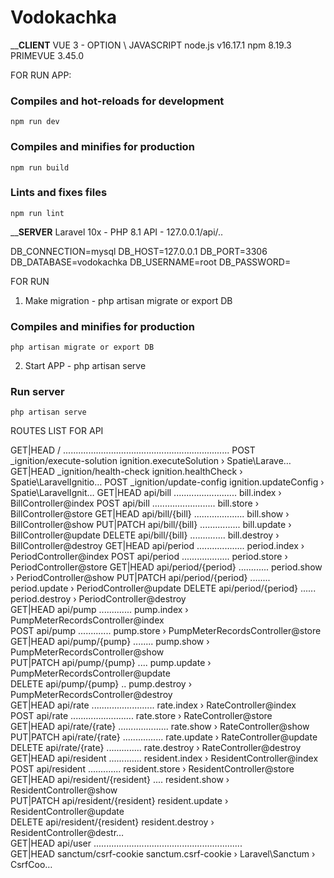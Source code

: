 ﻿# Vodokachka

________CLIENT______
VUE 3 - OPTION \ JAVASCRIPT
node.js v16.17.1
npm 8.19.3
PRIMEVUE 3.45.0

FOR RUN APP:

### Compiles and hot-reloads for development
```
npm run dev
```

### Compiles and minifies for production
```
npm run build
```

### Lints and fixes files
```
npm run lint
```

________SERVER______
Laravel 10x - PHP 8.1 
API - 127.0.0.1/api/..

DB_CONNECTION=mysql
DB_HOST=127.0.0.1
DB_PORT=3306
DB_DATABASE=vodokachka
DB_USERNAME=root
DB_PASSWORD=

FOR RUN 
1. Make migration - php artisan migrate or export DB
### Compiles and minifies for production
```
php artisan migrate or export DB
```
2. Start APP - php artisan serve
### Run server
```
php artisan serve
```

ROUTES LIST FOR API

GET|HEAD        / .................................................................. 
POST            _ignition/execute-solution ignition.executeSolution › Spatie\Larave…
GET|HEAD        _ignition/health-check ignition.healthCheck › Spatie\LaravelIgnitio…
POST            _ignition/update-config ignition.updateConfig › Spatie\LaravelIgnit…
GET|HEAD        api/bill ......................... bill.index › BillController@index
POST            api/bill ......................... bill.store › BillController@store
GET|HEAD        api/bill/{bill} .................... bill.show › BillController@show
PUT|PATCH       api/bill/{bill} ................ bill.update › BillController@update
DELETE          api/bill/{bill} .............. bill.destroy › BillController@destroy
GET|HEAD        api/period ................... period.index › PeriodController@index
POST            api/period ................... period.store › PeriodController@store
GET|HEAD        api/period/{period} ............ period.show › PeriodController@show
PUT|PATCH       api/period/{period} ........ period.update › PeriodController@update
DELETE          api/period/{period} ...... period.destroy › PeriodController@destroy  
GET|HEAD        api/pump ............. pump.index › PumpMeterRecordsController@index  
POST            api/pump ............. pump.store › PumpMeterRecordsController@store  
GET|HEAD        api/pump/{pump} ........ pump.show › PumpMeterRecordsController@show  
PUT|PATCH       api/pump/{pump} .... pump.update › PumpMeterRecordsController@update  
DELETE          api/pump/{pump} .. pump.destroy › PumpMeterRecordsController@destroy  
GET|HEAD        api/rate ......................... rate.index › RateController@index  
POST            api/rate ......................... rate.store › RateController@store  
GET|HEAD        api/rate/{rate} .................... rate.show › RateController@show  
PUT|PATCH       api/rate/{rate} ................ rate.update › RateController@update  
DELETE          api/rate/{rate} .............. rate.destroy › RateController@destroy  
GET|HEAD        api/resident ............. resident.index › ResidentController@index  
POST            api/resident ............. resident.store › ResidentController@store  
GET|HEAD        api/resident/{resident} .... resident.show › ResidentController@show  
PUT|PATCH       api/resident/{resident} resident.update › ResidentController@update   
DELETE          api/resident/{resident} resident.destroy › ResidentController@destr…  
GET|HEAD        api/user ...........................................................  
GET|HEAD        sanctum/csrf-cookie sanctum.csrf-cookie › Laravel\Sanctum › CsrfCoo… 



